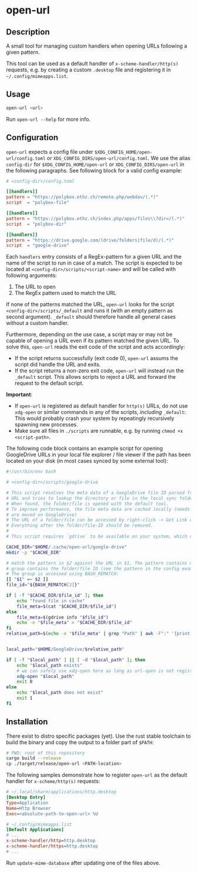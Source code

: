 # open-url

## Description
A small tool for managing custom handlers when opening URLs following a given pattern.

This tool can be used as a default handler of `x-scheme-handler/http(s)` requests, e.g. by creating a custom `.desktop` file and registering it in `~/.config/mimeapps.list`. 

## Usage
```sh
open-url <url>
```
Run `open-url --help` for more info.

## Configuration
`open-url` expects a config file under `$XDG_CONFIG_HOME/open-url/config.toml` or `XDG_CONFIG_DIRS/open-url/config.toml`. We use the alias `config-dir` for `$XDG_CONFIG_HOME/open-url` or `XDG_CONFIG_DIRS/open-url` in the following paragraphs.
See following block for a valid config example:
```toml
# <config-dir>/config.toml

[[handlers]]
pattern = "https://polybox.ethz.ch/remote.php/webdav/(.*)"
script  = "polybox-file"

[[handlers]]
pattern = "https://polybox.ethz.ch/index.php/apps/files\\?dir=/(.*)"
script  = "polybox-dir"

[[handlers]]
pattern = "https://drive.google.com/(drive/folders|file/d)/(.*)"
script  = "google-drive"
```

Each `handlers` entry consists of a RegEx-pattern for a given URL and the name of the script to run in case of a match. The script is expected to be located at `<config-dir>/scripts/<script-name>` and will be called with following arguments:
1. The URL to open
2. The RegEx pattern used to match the URL

If none of the patterns matched the URL, `open-url` looks for the script `<config-dir>/scripts/_default` and runs it (with an empty pattern as second argument). `_default` should therefore handle all general cases without a custom handler.

Furthermore, depending on the use case, a script may or may not be capable of opening a URL even if its pattern matched the given URL. To solve this, `open-url` reads the exit code of the script and acts accordingly:
* If the script returns successfully (exit code 0), `open-url` assums the script did handle the URL and exits.
* If the script returns a non-zero exit code, `open-url` will instead run the `_default` script.
This allows scripts to reject a URL and forward the request to the default script.


**Important**:
* If `open-url` is registered as default handler for `http(s)` URLs, do not use `xdg-open` or similar commands in any of the scripts, *including* `_default`: This would probably crash your system by repeatingly recursively spawning new processes.
* Make sure all files in `./scripts` are runnable, e.g. by running `chmod +x <script-path>`.

The following code block contains an example script for opening GoogleDrive URLs in your local file explorer / file viewer if the path has been located on your disk (in most cases synced by some external tool):
```bash
#!/usr/bin/env bash

# <config-dir>/scripts/google-drive

# This script resolves the meta data of a GoogleDrive file ID parsed from a GoogleDrive
# URL and tries to lookup the directory or file in the local sync folder.
# When found, the folder/file is opened with the default tool.
# To improve performance, the file meta data are cached locally (needs to be cleaned when files/folders
# are moved on GoogleDrive)
# The URL of a folder/file can be accessed by right-click -> Get Link on GoogleDrive.
# Everything after the folder/file-ID should be removed.
#
# This script requires `gdrive` to be available on your system, which needs to be set up first.

CACHE_DIR="$HOME/.cache/open-url/google-drive"
mkdir -p "$CACHE_DIR"

# match the pattern in $2 against the URL in $1. The pattern contains multiple groups, where as the second
# group contains the folder/file ID (see the pattern in the config example above).
# The group is accessed using BASH_REMATCH:
[[ "$1" =~ $2 ]]
file_id="${BASH_REMATCH[2]}"

if [ -f "$CACHE_DIR/$file_id" ]; then
    echo "found file in cache"
    file_meta=$(cat "$CACHE_DIR/$file_id")
else
    file_meta=$(gdrive info "$file_id")
    echo -e "$file_meta" > "$CACHE_DIR/$file_id"
fi
relative_path=$(echo -e "$file_meta" | grep "Path" | awk -F":" '{print($2)}' | xargs)


local_path="$HOME/GoogleDrive/$relative_path"

if [ -f "$local_path" ] || [ -d "$local_path" ]; then
    echo "$local_path exists"
    # we can safely use xdg-open here as long as url-open is not registered for folder/file URLs:
    xdg-open "$local_path"
    exit 0
else
    echo "$local_path does not exist"
    exit 1
fi
```

## Installation
There exist to distro specific packages (yet). Use the rust stable toolchain to build the binary and copy the output to a folder part of `$PATH`:
```sh
# PWD: root of this repository
cargo build --release
cp ./target/release/open-url <PATH-location>
```

The following samples demonstrate how to register `open-url` as the default handler for `x-scheme/http(s)` requests:
```ini
# ~/.local/share/applications/http.desktop
[Desktop Entry]
Type=Application
Name=Http Browser
Exec=<absolute-path-to-open-url> %U
```

```ini
# ~/.config/mimeapps.list
[Default Applications]
# ...
x-scheme-handler/http=http.desktop
x-scheme-handler/https=http.desktop
# ...
```
Run `update-mime-database` after updating one of the files above.
